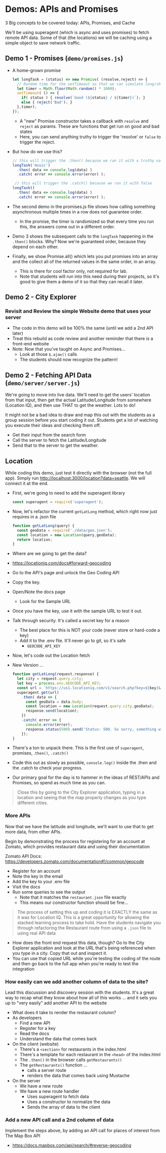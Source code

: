 # Demos: APIs and Promises

3 Big concepts to be covered today: APIs, Promises, and Cache

We'll be using superagent (which is async and uses promises) to fetch remote API data. Some of that (the locations) we will be caching using a simple object to save network traffic.

## Demo 1 - Promises  (`demo/promises.js`)

- A home-grown promise

  ```javascript
  let longTask = (status) => new Promise( (resolve,reject) => {
    // Random time for the setTimeout so that we can simulate long/short tasks randomly
    let timer = Math.floor(Math.random() * 1000);
    setTimeout( () => {
      if( status ) { resolve(`Good (${status} / ${timer})`); }
      else { reject('Bad'); }
    },timer);
  });
  ```

  - A "new" Promise constructor takes a callback with `resolve` and `reject` as params. These are functions that get run on good and bad states
  - Here, you can send anything truthy to trigger the 'resolve' or `false` to trigger the reject.
- But how do we use this?

  ```javascript
  // this will trigger the .then() because we ran it with a truthy value
  longTask('music')
    .then( data => console.log(data) )
    .catch( error => console.error(error) );

   // this will trigger the .catch() because we ran it with false
  longTask()
    .then( data => console.log(data) )
    .catch( error => console.error(error) );
  ```

- The second demo in the promises.js file shows how calling something asynchronous multiple times in a row does not guarantee order.
  - In the promise, the timer is randomized so that every time you run this, the answers come out in a different order.
- Demo 3 shows the subsequent calls to the `longTask` happening in the `.then()` blocks. Why? Now we're guaranteed order, because they depend on each other.
- Finally, we show Promise.all() which lets you put promises into an array  and the collect all of the returned values in the same order, in an array.
  - This is there for cool factor only, not required for lab.
  - Note that students will run into this need during their projects, so it's good to give them a demo of it so that they can recall it later.

## Demo 2 - City Explorer

### Revisit and Review the simple Website demo that uses your server

- The code in this demo will be 100% the same (until we add a 2nd API later)
- Treat this rebuild as code review and another reminder that there *is* a front-end website
- Note: Now that you've taught on Async and Promises...
  - Look at those `$.ajax()` calls
  - The students should now recognize the pattern!

## Demo 2 - Fetching API Data (`demo/server/server.js`)

We're going to move into live data. We'll need to get the users' location from that input, then get the actual Latitude/Longitude from somewhere (Location IQ), and then use THAT to get the weather. Lots to do!

It might not be a bad idea to draw and map this out with the students as a group session before you start coding it out. Students get a lot of watching you execute their ideas and checking them off.

- Get their input from the search form
- Call the server to fetch the Latitude/Longitude
- Send that to the server to get the weather.

## Location

While coding this demo, just test it directly with the browser (not the full app). Simply run <http://localhost:3000/location?data=seattle>. We will connect it at the end.

- First, we're going to need to add the superagent library

  ```javascript
  const superagent = require('superagent');
  ```

- Now, let's refactor the current `getLatLong` method, which right now just requires in a .json file

    ```javascript
    function getLatLong(query) {
      const geoData = require('./data/geo.json');
      const location = new Location(query,geoData);
      return location;
    }
    ```

- Where are we going to get the data?
- <https://locationiq.com/docs#forward-geocoding>
- Go to the API's page and unlock the Geo Coding API
- Copy the key.
- Open/Note the docs page
  - Look for the Sample URL
- Once you have the key, use it with the sample URL to test it out.
- Talk through security. It's called a secret key for a reason
  - The best place for this is NOT your code (never store or hard-code a key)
  - Add it to the .env file. It'll never go to git, so it's safe
    - `GEOCODE_API_KEY`
- Now, let's code out the Location fetch
- New Version ...

    ```javascript
    function getLatLong(request,response) {
      let city = request.query.city;
      let key = process.env.GEOCODE_API_KEY;
      const url = `https://us1.locationiq.com/v1/search.php?key=${key}&q=${city}&format=json&limit=1`;
      superagent.get(url)
        .then( data => {
          const geoData = data.body;
          const location = new Location(request.query.city,geoData);
          response.send(location);
        })
        .catch( error => {
          console.error(error);
          response.status(500).send('Status: 500. So sorry, something went wrong.');
        });
    }
    ```

- There's a ton to unpack there. This is the first use of `superagent`, promises, .`then()`, `.catch()`
- Code this out as slowly as possible, `console.log()` inside the .then and the .catch to check your progress.
- Our primary goal for the day is to hammer in the ideas of REST/APIs and Promises, so spend as much time as you can.

> Close this by going to the City Explorer application, typing in a location and seeing that the map properly changes as you type different cities.

### More APIs

Now that we have the latitude and longitude, we'll want to use that to get more data, from other APIs.

Begin by demonstrating the process for registering for an account at Zomato, which provides restaurant data and using their documentation

Zomato API Docs: <https://developers.zomato.com/documentation#!/common/geocode>

- Register for an account
- Note the key in the email
- Add the key to your .env file
- Visit the docs
- Run some queries to see the output
  - Note that it matches the `restaurant.json` file exactly
  - This means our constructor function should be fine...

> The process of setting this up and coding it is EXACTLY the same as it was for Location IQ. This is a great opportunity for allowing the stacked learning process to take hold. Have the students navigate you through refactoring the Restaurant route from using a `.json` file to using real API data

- How does the front end request this data, though? Go to the City Explorer application and look at the URL that's being referenced when you type in a city. Copy that out and inspect it.
- You can use that copied URL while you're testing the coding of the route and then go back to the full app when you're ready to test the integration

### How easily can we add another column of data to the site?

Lead this discussion and discovery session with the students. It's a great way to recap what they know about how all of this works ... and it sets you up to "very easily" add another API to the website

- What does it take to render the restaurant column?
- As developers
  - Find a new API
  - Register for a key
  - Read the docs
  - Understand the data that comes back
- On the client (website)
  - There's a `<section>` for restaurants in the index.html
  - There's a template for each restaurant in the `<head>` of the index.html
  - The `.then()` in the browser calls `getRestaurants()`
  - The `getRestaurants()` function ...
    - calls a server route
    - renders the data that comes back using Mustache
- On the server
  - We have a new route
  - We have a new route handler
    - Uses superagent to fetch data
    - Uses a constructor to normalize the data
    - Sends the array of data to the client

### Add a new API call and a 2nd column of data

Implement the steps above, by adding an API call for places of interest from The Map Box API

- <https://docs.mapbox.com/api/search/#reverse-geocoding>

